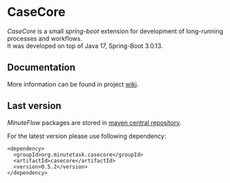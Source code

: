 # CaseCore

*CaseCore* is a small *spring-boot* extension for development of long-running processes and workflows.  
It was developed on top of Java 17, Spring-Boot 3.0.13.


## Documentation
More information can be found in project [wiki](https://github.com/jan-komrska/casecore/wiki).

## Last version

*MinuteFlow* packages are stored in [maven central repository](https://repo1.maven.org/maven2/org/minutetask/casecore/casecore/).

For the latest version please use following dependency:
```
<dependency>
  <groupId>org.minutetask.casecore</groupId>
  <artifactId>casecore</artifactId>
  <version>0.5.2</version>
</dependency>
```
